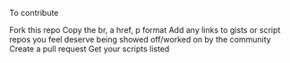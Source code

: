 To contribute

Fork this repo
Copy the br, a href, p format
Add any links to gists or script repos you feel deserve being showed off/worked on by the community
Create a pull request
Get your scripts listed
